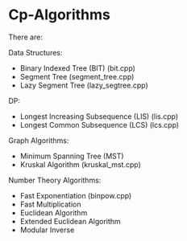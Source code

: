 # Cp-Algorithms 

There are:

Data Structures: 
- Binary Indexed Tree (BIT) (bit.cpp)
- Segment Tree (segment_tree.cpp)
- Lazy Segment Tree (lazy_segtree.cpp)

DP:
- Longest Increasing Subsequence (LIS) (lis.cpp)
- Longest Common Subsequence (LCS) (lcs.cpp)

Graph Algorithms:
- Minimum Spanning Tree (MST)
- Kruskal Algorithm (kruskal_mst.cpp)
 
Number Theory Algorithms:
- Fast Exponentiation (binpow.cpp)
- Fast Multiplication
- Euclidean Algorithm
- Extended Euclidean Algorithm
- Modular Inverse
